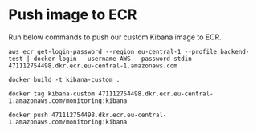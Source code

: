 # Push image to ECR
Run below commands to push our custom Kibana image to ECR.
```
aws ecr get-login-password --region eu-central-1 --profile backend-test | docker login --username AWS --password-stdin 471112754498.dkr.ecr.eu-central-1.amazonaws.com
```

```
docker build -t kibana-custom .
```

```
docker tag kibana-custom 471112754498.dkr.ecr.eu-central-1.amazonaws.com/monitoring:kibana
```

```
docker push 471112754498.dkr.ecr.eu-central-1.amazonaws.com/monitoring:kibana
```